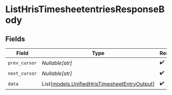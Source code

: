 # ListHrisTimesheetentriesResponseBody


## Fields

| Field                                                                                        | Type                                                                                         | Required                                                                                     | Description                                                                                  |
| -------------------------------------------------------------------------------------------- | -------------------------------------------------------------------------------------------- | -------------------------------------------------------------------------------------------- | -------------------------------------------------------------------------------------------- |
| `prev_cursor`                                                                                | *Nullable[str]*                                                                              | :heavy_check_mark:                                                                           | N/A                                                                                          |
| `next_cursor`                                                                                | *Nullable[str]*                                                                              | :heavy_check_mark:                                                                           | N/A                                                                                          |
| `data`                                                                                       | List[[models.UnifiedHrisTimesheetEntryOutput](../models/unifiedhristimesheetentryoutput.md)] | :heavy_check_mark:                                                                           | N/A                                                                                          |